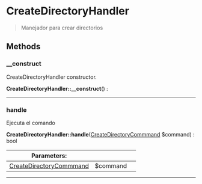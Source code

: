 
                                                                                                                                            
    
# CreateDirectoryHandler


> Manejador para crear directorios
>
> 








## Methods

### __construct
CreateDirectoryHandler constructor.


**CreateDirectoryHandler::__construct**() : 



---


### handle
Ejecuta el comando


**CreateDirectoryHandler::handle**([CreateDirectoryCommmand](../../../CreateDirectoryCommmand.md) $command) : bool


|Parameters: | | |
| --- | --- | --- |
|[CreateDirectoryCommmand](../../../CreateDirectoryCommmand.md) |$command |  |

---


                                                                                                                                                                                                                                                                                                                                                                                                            
    
                                                                                                                                                                                                                                                                             
                